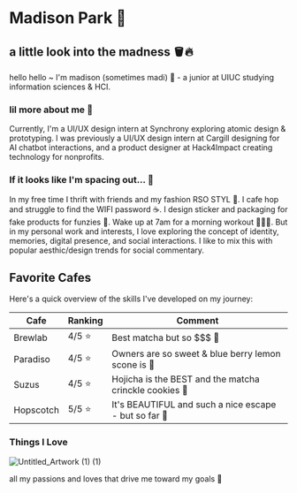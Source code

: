 # Madison Park 🌈

## a little look into the madness 🪣🔥

hello hello ~ I'm madison (sometimes madi) 🤍 - a junior at UIUC studying information sciences & HCI.

### lil more about me 🤭
Currently, I'm a UI/UX design intern at Synchrony exploring atomic design & prototyping. I was previously a UI/UX design intern at Cargill designing for AI chatbot interactions, and a product designer at Hack4Impact creating technology for nonprofits.

### If it looks like I'm spacing out... 🌌
In my free time I thrift with friends and my fashion RSO STYL 👖. I cafe hop and struggle to find the WIFI password ☕. I design sticker and packaging for fake products for funzies 🧃. Wake up at 7am for a morning workout 🏃🏻💨.
But in my personal work and interests, I love exploring the concept of identity, memories, digital presence, and social interactions. I like to mix this with popular aesthic/design trends for social commentary.

## Favorite Cafes

Here's a quick overview of the skills I've developed on my journey:

| Cafe          |   Ranking   | Comment |
|---------------|-------------|---------|
| Brewlab       | 4/5 ⭐      | Best matcha but so $$$ 🥲|
| Paradiso      | 4/5 ⭐      | Owners are so sweet & blue berry lemon scone is 🤌|
| Suzus         | 4/5 ⭐      | Hojicha is the BEST and the matcha crinckle cookies 🍵|
| Hopscotch     | 5/5 ⭐      | It's BEAUTIFUL and such a nice escape - but so far 🚙 |

### Things I Love
![Untitled_Artwork (1) (1)](https://github.com/madipark/Project-Management/assets/112821548/e47cf317-7521-4f58-a4dc-a662bc93e7f8)

all my passions and loves that drive me toward my goals 💛
